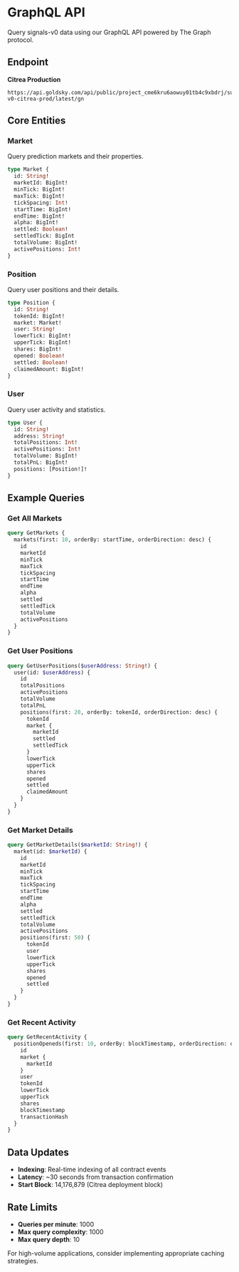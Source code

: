 # GraphQL API

Query signals-v0 data using our GraphQL API powered by The Graph protocol.

## Endpoint

**Citrea Production**

```
https://api.goldsky.com/api/public/project_cme6kru6aowuy01tb4c9xbdrj/subgraphs/signals-v0-citrea-prod/latest/gn
```

## Core Entities

### Market

Query prediction markets and their properties.

```graphql
type Market {
  id: String!
  marketId: BigInt!
  minTick: BigInt!
  maxTick: BigInt!
  tickSpacing: Int!
  startTime: BigInt!
  endTime: BigInt!
  alpha: BigInt!
  settled: Boolean!
  settledTick: BigInt
  totalVolume: BigInt!
  activePositions: Int!
}
```

### Position

Query user positions and their details.

```graphql
type Position {
  id: String!
  tokenId: BigInt!
  market: Market!
  user: String!
  lowerTick: BigInt!
  upperTick: BigInt!
  shares: BigInt!
  opened: Boolean!
  settled: Boolean!
  claimedAmount: BigInt!
}
```

### User

Query user activity and statistics.

```graphql
type User {
  id: String!
  address: String!
  totalPositions: Int!
  activePositions: Int!
  totalVolume: BigInt!
  totalPnL: BigInt!
  positions: [Position!]!
}
```

## Example Queries

### Get All Markets

```graphql
query GetMarkets {
  markets(first: 10, orderBy: startTime, orderDirection: desc) {
    id
    marketId
    minTick
    maxTick
    tickSpacing
    startTime
    endTime
    alpha
    settled
    settledTick
    totalVolume
    activePositions
  }
}
```

### Get User Positions

```graphql
query GetUserPositions($userAddress: String!) {
  user(id: $userAddress) {
    id
    totalPositions
    activePositions
    totalVolume
    totalPnL
    positions(first: 20, orderBy: tokenId, orderDirection: desc) {
      tokenId
      market {
        marketId
        settled
        settledTick
      }
      lowerTick
      upperTick
      shares
      opened
      settled
      claimedAmount
    }
  }
}
```

### Get Market Details

```graphql
query GetMarketDetails($marketId: String!) {
  market(id: $marketId) {
    id
    marketId
    minTick
    maxTick
    tickSpacing
    startTime
    endTime
    alpha
    settled
    settledTick
    totalVolume
    activePositions
    positions(first: 50) {
      tokenId
      user
      lowerTick
      upperTick
      shares
      opened
      settled
    }
  }
}
```

### Get Recent Activity

```graphql
query GetRecentActivity {
  positionOpeneds(first: 10, orderBy: blockTimestamp, orderDirection: desc) {
    id
    market {
      marketId
    }
    user
    tokenId
    lowerTick
    upperTick
    shares
    blockTimestamp
    transactionHash
  }
}
```

## Data Updates

- **Indexing**: Real-time indexing of all contract events
- **Latency**: ~30 seconds from transaction confirmation
- **Start Block**: 14,176,879 (Citrea deployment block)

## Rate Limits

- **Queries per minute**: 1000
- **Max query complexity**: 1000
- **Max query depth**: 10

For high-volume applications, consider implementing appropriate caching strategies.




